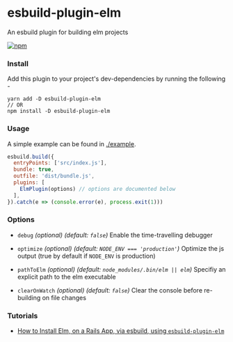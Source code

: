 # esbuild-plugin-elm
An esbuild plugin for building elm projects

[![npm](https://img.shields.io/npm/v/esbuild-plugin-elm?color=%2351e980&style=flat-square)](https://www.npmjs.com/package/esbuild-plugin-elm)



### Install
Add this plugin to your project's dev-dependencies by running the following -

```
yarn add -D esbuild-plugin-elm
// OR
npm install -D esbuild-plugin-elm
```


### Usage

A simple example can be found in [./example](https://github.com/phenax/esbuild-plugin-elm/tree/main/example).

```js
esbuild.build({
  entryPoints: ['src/index.js'],
  bundle: true,
  outfile: 'dist/bundle.js',
  plugins: [
    ElmPlugin(options) // options are documented below
  ],
}).catch(e => (console.error(e), process.exit(1)))
```


### Options

* `debug` *(optional)* *(default: `false`)*
  Enable the time-travelling debugger

* `optimize` *(optional)* *(default: `NODE_ENV === 'production'`)*
  Optimize the js output (true by default if `NODE_ENV` is production)

* `pathToElm` *(optional)* *(default: `node_modules/.bin/elm || elm`)*
  Specifiy an explicit path to the elm executable

* `clearOnWatch` *(optional)* *(default: `false`)*
  Clear the console before re-building on file changes
  

### Tutorials

* [How to Install Elm, on a Rails App, via esbuild, using `esbuild-plugin-elm`](https://benkoshy.github.io/2022/02/08/elm-via-esbuild-on-rails.html)
